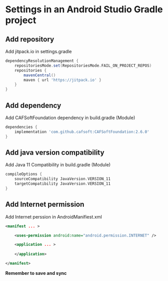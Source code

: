 # Settings in an Android Studio Gradle project

## Add repository
Add jitpack.io in settings.gradle

```gradle
dependencyResolutionManagement {
    repositoriesMode.set(RepositoriesMode.FAIL_ON_PROJECT_REPOS)
    repositories {
        mavenCentral()
        maven { url 'https://jitpack.io' }
    }
}
```

## Add dependency
Add CAFSoftFoundation dependency in build.gradle (Module)

 
```gradle
dependencies {
    implementation 'com.github.cafsoft:CAFSoftFoundation:2.6.0'
}
```

## Add java version compatibility
Add Java 11 Compatibility in build.gradle (Module)
```gradle
compileOptions {
    sourceCompatibility JavaVersion.VERSION_11
    targetCompatibility JavaVersion.VERSION_11
}
   ```

## Add Internet permission
Add Internet perssion in AndroidManifiest.xml
```xml
<manifest ... >

    <uses-permission android:name="android.permission.INTERNET" />

    <application ... >
        
    </application>

</manifest>
```


**Remember to save and sync**

